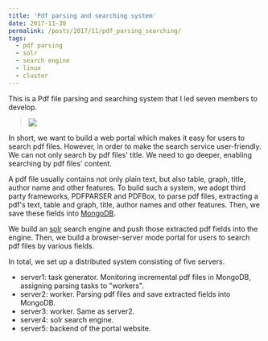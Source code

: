 ```yaml
---
title: 'Pdf parsing and searching system'
date: 2017-11-30
permalink: /posts/2017/11/pdf_parsing_searching/
tags:
  - pdf parsing
  - solr
  - search engine
  - linux
  - cluster
---
```


This is a Pdf file parsing and searching system that I led seven members to develop.

<!--more-->

> ![](https://xiaoluo-whu.github.io/files/images/pdf_parsing.jpg)

In short, we want to build a web portal which makes it easy for users to search pdf files.
However, in order to make the search service user-friendly. We can not only search by pdf files' title. We need to go deeper, 
enabling searching by pdf files' content.

A pdf file usually contains not only plain text, but also table, graph, title, author name and other features.
To build such a system, we adopt third party frameworks, PDFPARSER and PDFBox, to parse pdf files, extracting a pdf's text, table and 
graph, title, author names and other features. Then, we save these fields into [MongoDB](https://www.mongodb.com/). 

We build an [solr](https://lucene.apache.org/solr/) search engine and push those extracted pdf fields into the engine.
Then, we build a browser-server mode portal for users to search pdf files by various fields.

In total, we set up a distributed system consisting of five servers.

* server1: task generator. Monitoring incremental pdf files in MongoDB, assigning parsing tasks to "workers".
* server2: worker. Parsing pdf files and save extracted fields into MongoDB.
* server3: worker. Same as server2.
* server4: solr search engine. 
* server5: backend of the portal website.